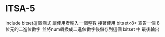 # ITSA-5
include bitset這個涵式
讓使用者輸入一個整數
接著使用 bitset<8> 宣告一個 8 位元的二進位數字
並將num轉換成二進位數字後儲存到這個 bitset 中
最後輸出

